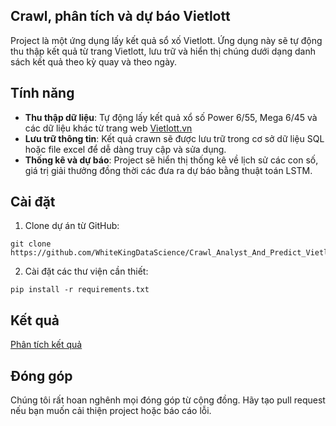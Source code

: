 ## Crawl, phân tích và dự báo Vietlott


Project là một ứng dụng lấy kết quả sổ xố Vietlott. Ứng dụng này sẽ tự động thu thập kết quả từ trang Vietlott, lưu trữ và hiển thị chúng dưới dạng danh sách kết quả theo kỳ quay và theo ngày.

## Tính năng
- **Thu thập dữ liệu**: Tự động lấy kết quả xổ số Power 6/55, Mega 6/45 và các dữ liệu khác từ trang web [Vietlott.vn](https://https://vietlott.vn/)
- **Lưu trữ thông tin**: Kết quả crawn sẽ được lưu trữ trong cơ sở dữ liệu SQL hoặc file excel để dễ dàng truy cập và sửa dụng.
- **Thống kê và dự báo**: Project sẽ hiển thị thống kê về lịch sử các con số, giá trị giải thưởng đồng thời các đưa ra dự báo bằng thuật toán LSTM.

## Cài đặt

1. Clone dự án từ GitHub:
```
git clone https://github.com/WhiteKingDataScience/Crawl_Analyst_And_Predict_Vietlott.git
```

2. Cài đặt các thư viện cần thiết:
```
pip install -r requirements.txt
```
## Kết quả

[Phân tích kết quả](https://github.com/WhiteKingDataScience/Crawl_Analyst_And_Predict_Vietlott/blob/main/python_code/Vizualization_Vietlott_Power.ipynb)

## Đóng góp
Chúng tôi rất hoan nghênh mọi đóng góp từ cộng đồng. Hãy tạo pull request nếu bạn muốn cải thiện project hoặc báo cáo lỗi.
